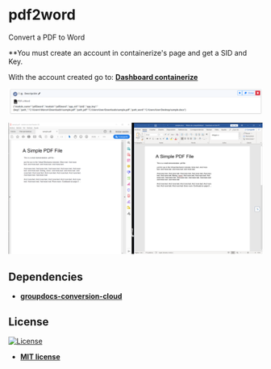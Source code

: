 # pdf2word
Convert a PDF to Word

**You must create an account in containerize's page and get a SID and Key.  

With the account created go to: <strong><a href="https://dashboard.groupdocs.cloud/#/">Dashboard containerize</a></strong>

![alt text](https://raw.githubusercontent.com/rocketbot-cl/pdf2word/master/example/pdf2word.png)

![alt text](https://raw.githubusercontent.com/rocketbot-cl/pdf2word/master/example/pdf2word2.png)

<h2>Dependencies</h2>

<ul>
  <li>
    <strong>
      <a href="https://pypi.org/project/groupdocs-conversion-cloud/">groupdocs-conversion-cloud</a>
    </strong> 
  </li>  
</ul>  

<h2>License</h2>

<p><a href="http://badges.mit-license.org" rel="nofollow"><img src="https://camo.githubusercontent.com/107590fac8cbd65071396bb4d04040f76cde5bde/687474703a2f2f696d672e736869656c64732e696f2f3a6c6963656e73652d6d69742d626c75652e7376673f7374796c653d666c61742d737175617265" alt="License" data-canonical-src="http://img.shields.io/:license-mit-blue.svg?style=flat-square" style="max-width:100%;"></a></p>

<ul>
  <li><strong><a href="http://opensource.org/licenses/mit-license.php" rel="nofollow">MIT license</a></strong></li>
</ul>  
